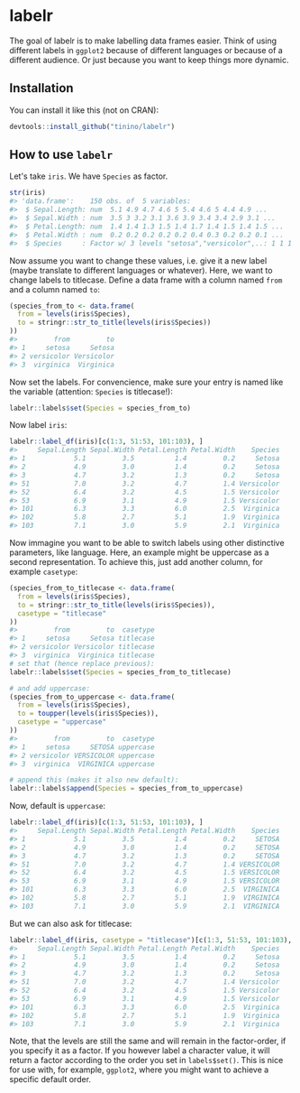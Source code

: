 
<!-- README.md is generated from README.Rmd. Please edit that file -->
labelr
======

The goal of labelr is to make labelling data frames easier. Think of using different labels in `ggplot2` because of different languages or because of a different audience. Or just because you want to keep things more dynamic.

Installation
------------

You can install it like this (not on CRAN):

``` r
devtools::install_github("tinino/labelr")
```

How to use `labelr`
-------------------

Let's take `iris`. We have `Species` as factor.

``` r
str(iris)
#> 'data.frame':    150 obs. of  5 variables:
#>  $ Sepal.Length: num  5.1 4.9 4.7 4.6 5 5.4 4.6 5 4.4 4.9 ...
#>  $ Sepal.Width : num  3.5 3 3.2 3.1 3.6 3.9 3.4 3.4 2.9 3.1 ...
#>  $ Petal.Length: num  1.4 1.4 1.3 1.5 1.4 1.7 1.4 1.5 1.4 1.5 ...
#>  $ Petal.Width : num  0.2 0.2 0.2 0.2 0.2 0.4 0.3 0.2 0.2 0.1 ...
#>  $ Species     : Factor w/ 3 levels "setosa","versicolor",..: 1 1 1 1 1 1 1 1 1 1 ...
```

Now assume you want to change these values, i.e. give it a new label (maybe translate to different languages or whatever). Here, we want to change labels to titlecase. Define a data frame with a column named `from` and a column named `to`:

``` r
(species_from_to <- data.frame(
  from = levels(iris$Species), 
  to = stringr::str_to_title(levels(iris$Species))
))
#>         from         to
#> 1     setosa     Setosa
#> 2 versicolor Versicolor
#> 3  virginica  Virginica
```

Now set the labels. For convencience, make sure your entry is named like the variable (attention: `Species` is titlecase!):

``` r
labelr::labels$set(Species = species_from_to)
```

Now label `iris`:

``` r
labelr::label_df(iris)[c(1:3, 51:53, 101:103), ]
#>     Sepal.Length Sepal.Width Petal.Length Petal.Width    Species
#> 1            5.1         3.5          1.4         0.2     Setosa
#> 2            4.9         3.0          1.4         0.2     Setosa
#> 3            4.7         3.2          1.3         0.2     Setosa
#> 51           7.0         3.2          4.7         1.4 Versicolor
#> 52           6.4         3.2          4.5         1.5 Versicolor
#> 53           6.9         3.1          4.9         1.5 Versicolor
#> 101          6.3         3.3          6.0         2.5  Virginica
#> 102          5.8         2.7          5.1         1.9  Virginica
#> 103          7.1         3.0          5.9         2.1  Virginica
```

Now immagine you want to be able to switch labels using other distinctive parameters, like language. Here, an example might be uppercase as a second representation. To achieve this, just add another column, for example `casetype`:

``` r
(species_from_to_titlecase <- data.frame(
  from = levels(iris$Species), 
  to = stringr::str_to_title(levels(iris$Species)),
  casetype = "titlecase"
))
#>         from         to  casetype
#> 1     setosa     Setosa titlecase
#> 2 versicolor Versicolor titlecase
#> 3  virginica  Virginica titlecase
# set that (hence replace previous):
labelr::labels$set(Species = species_from_to_titlecase)

# and add uppercase:
(species_from_to_uppercase <- data.frame(
  from = levels(iris$Species), 
  to = toupper(levels(iris$Species)),
  casetype = "uppercase"
))
#>         from         to  casetype
#> 1     setosa     SETOSA uppercase
#> 2 versicolor VERSICOLOR uppercase
#> 3  virginica  VIRGINICA uppercase

# append this (makes it also new default):
labelr::labels$append(Species = species_from_to_uppercase)
```

Now, default is `uppercase`:

``` r
labelr::label_df(iris)[c(1:3, 51:53, 101:103), ]
#>     Sepal.Length Sepal.Width Petal.Length Petal.Width    Species
#> 1            5.1         3.5          1.4         0.2     SETOSA
#> 2            4.9         3.0          1.4         0.2     SETOSA
#> 3            4.7         3.2          1.3         0.2     SETOSA
#> 51           7.0         3.2          4.7         1.4 VERSICOLOR
#> 52           6.4         3.2          4.5         1.5 VERSICOLOR
#> 53           6.9         3.1          4.9         1.5 VERSICOLOR
#> 101          6.3         3.3          6.0         2.5  VIRGINICA
#> 102          5.8         2.7          5.1         1.9  VIRGINICA
#> 103          7.1         3.0          5.9         2.1  VIRGINICA
```

But we can also ask for titlecase:

``` r
labelr::label_df(iris, casetype = "titlecase")[c(1:3, 51:53, 101:103), ]
#>     Sepal.Length Sepal.Width Petal.Length Petal.Width    Species
#> 1            5.1         3.5          1.4         0.2     Setosa
#> 2            4.9         3.0          1.4         0.2     Setosa
#> 3            4.7         3.2          1.3         0.2     Setosa
#> 51           7.0         3.2          4.7         1.4 Versicolor
#> 52           6.4         3.2          4.5         1.5 Versicolor
#> 53           6.9         3.1          4.9         1.5 Versicolor
#> 101          6.3         3.3          6.0         2.5  Virginica
#> 102          5.8         2.7          5.1         1.9  Virginica
#> 103          7.1         3.0          5.9         2.1  Virginica
```

Note, that the levels are still the same and will remain in the factor-order, if you specify it as a factor. If you however label a character value, it will return a factor according to the order you set in `labels$set()`. This is nice for use with, for example, `ggplot2`, where you might want to achieve a specific default order.
